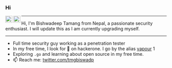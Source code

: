 ### Hi
<a href="https://twitter.com/tmgbiswadp">
  <img align="left" alt="Bishwadeep Tamang | Twitter" width="22px" src="https://raw.githubusercontent.com/peterthehan/peterthehan/master/assets/twitter.svg" />
</a>
<a href="https://www.linkedin.com/in/tmgbiswadp/">
  <img align="left" alt="Bishwadeep's Linkedin" width="22px" src="https://raw.githubusercontent.com/peterthehan/peterthehan/master/assets/linkedin.svg" />
</a>

---
Hi, I'm Bishwadeep Tamang from Nepal, a passionate security enthusiast. I will update this as I am currently upgrading myself.

---
- Full time security guy working as a penetration tester 
- In my free time, I look for 🐛 on hackerone. I go by the alias [vapour](https://hackerone.com/vapour) 1
- Exploring `.go` and learning about open source in my free time.
- 📫 Reach me: [twitter.com/tmgbiswadp](https://twitter.com/tmgbiswadp)
